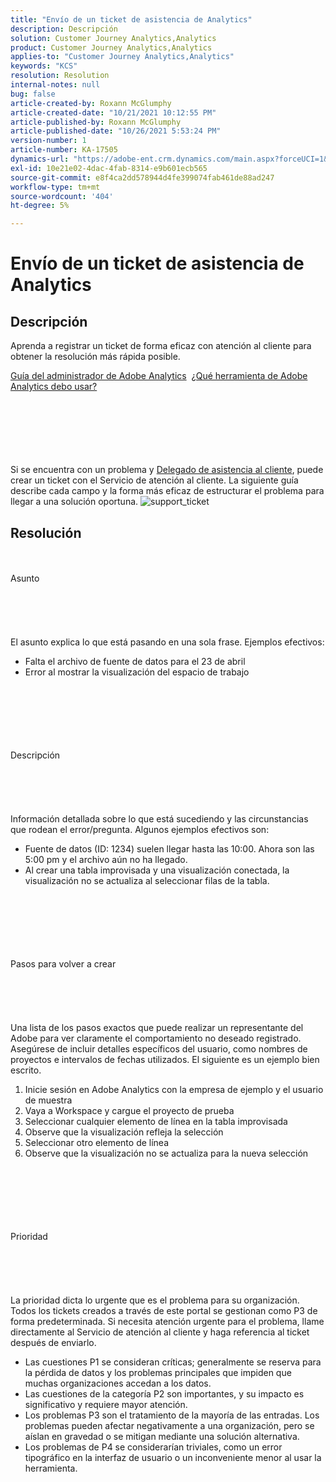 ```yaml
---
title: "Envío de un ticket de asistencia de Analytics"
description: Descripción
solution: Customer Journey Analytics,Analytics
product: Customer Journey Analytics,Analytics
applies-to: "Customer Journey Analytics,Analytics"
keywords: "KCS"
resolution: Resolution
internal-notes: null
bug: false
article-created-by: Roxann McGlumphy
article-created-date: "10/21/2021 10:12:55 PM"
article-published-by: Roxann McGlumphy
article-published-date: "10/26/2021 5:53:24 PM"
version-number: 1
article-number: KA-17505
dynamics-url: "https://adobe-ent.crm.dynamics.com/main.aspx?forceUCI=1&pagetype=entityrecord&etn=knowledgearticle&id=11a39905-bc32-ec11-b6e5-000d3a5ba97a"
exl-id: 10e21e02-4dac-4fab-8314-e9b601ecb565
source-git-commit: e8f4ca2dd578944d4fe399074fab461de88ad247
workflow-type: tm+mt
source-wordcount: '404'
ht-degree: 5%

---
```


# Envío de un ticket de asistencia de Analytics

## Descripción


Aprenda a registrar un ticket de forma eficaz con atención al cliente para obtener la resolución más rápida posible.



[Guía del administrador de Adobe Analytics](https://docs.adobe.com/help/es-ES/analytics/admin/home.html)  [¿Qué herramienta de Adobe Analytics debo usar?](https://docs.adobe.com/help/es-ES/analytics/admin/admin-overview/which-analytics-tool.html)


<br><br><br><br> <br><br>
Si se encuentra con un problema y [Delegado de asistencia al cliente](https://helpx.adobe.com/es/experience-cloud/supported-users.html), puede crear un ticket con el Servicio de atención al cliente. La siguiente guía describe cada campo y la forma más eficaz de estructurar el problema para llegar a una solución oportuna.
![support_ticket](https://helpx.adobe.com/content/dam/help/en/analytics/kb/submitting-an-analytics-support-ticket/jcr:content/main-pars/image/support_ticket.png "support_ticket")

## Resolución

<br><br>Asunto<br><br><br><br> <br><br>
El asunto explica lo que está pasando en una sola frase. Ejemplos efectivos:

- Falta el archivo de fuente de datos para el 23 de abril
- Error al mostrar la visualización del espacio de trabajo

<br><br><br><br> <br><br>Descripción<br><br><br><br> <br><br>
Información detallada sobre lo que está sucediendo y las circunstancias que rodean el error/pregunta. Algunos ejemplos efectivos son:

- Fuente de datos (ID: 1234) suelen llegar hasta las 10:00. Ahora son las 5:00 pm y el archivo aún no ha llegado.
- Al crear una tabla improvisada y una visualización conectada, la visualización no se actualiza al seleccionar filas de la tabla.

<br><br><br><br> <br><br>Pasos para volver a crear<br><br><br><br> <br><br>
Una lista de los pasos exactos que puede realizar un representante del Adobe para ver claramente el comportamiento no deseado registrado. Asegúrese de incluir detalles específicos del usuario, como nombres de proyectos e intervalos de fechas utilizados. El siguiente es un ejemplo bien escrito.

1. Inicie sesión en Adobe Analytics con la empresa de ejemplo y el usuario de muestra
2. Vaya a Workspace y cargue el proyecto de prueba
3. Seleccionar cualquier elemento de línea en la tabla improvisada
4. Observe que la visualización refleja la selección
5. Seleccionar otro elemento de línea
6. Observe que la visualización no se actualiza para la nueva selección

<br><br><br><br> <br><br>Prioridad<br><br><br><br> <br><br>
La prioridad dicta lo urgente que es el problema para su organización. Todos los tickets creados a través de este portal se gestionan como P3 de forma predeterminada. Si necesita atención urgente para el problema, llame directamente al Servicio de atención al cliente y haga referencia al ticket después de enviarlo.

- Las cuestiones P1 se consideran críticas; generalmente se reserva para la pérdida de datos y los problemas principales que impiden que muchas organizaciones accedan a los datos.
- Las cuestiones de la categoría P2 son importantes, y su impacto es significativo y requiere mayor atención.
- Los problemas P3 son el tratamiento de la mayoría de las entradas. Los problemas pueden afectar negativamente a una organización, pero se aíslan en gravedad o se mitigan mediante una solución alternativa.
- Los problemas de P4 se considerarían triviales, como un error tipográfico en la interfaz de usuario o un inconveniente menor al usar la herramienta.

<br><br><br><br>
